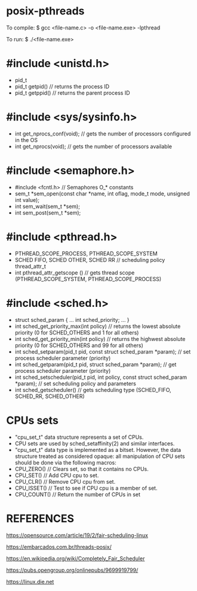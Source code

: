 # posix-pthreads

To compile:
$ gcc <file-name.c> -o <file-name.exe> -lpthread

To run:
$ ./<file-name.exe>

#include <unistd.h>
========================
- pid_t
- pid_t  getpid()  // returns the process ID
- pid_t  getppid() // returns the parent process ID

#include <sys/sysinfo.h>
===============================
- int get_nprocs_conf(void); // gets the number of processors configured in the OS
- int get_nprocs(void);	     // gets the number of processors available 

#include <semaphore.h>	
=============================================
- #include <fcntl.h> // Semaphores O_* constants
- sem_t *sem_open(const char *name, int oflag, mode_t mode, unsigned int value);
- int sem_wait(sem_t *sem);
- int sem_post(sem_t *sem);

#include <pthread.h>
==========================
- PTHREAD_SCOPE_PROCESS, PTHREAD_SCOPE_SYSTEM
- SCHED FIFO, SCHED OTHER, SCHED RR // scheduling policy thread_attr_t
- int pthread_attr_getscope () // gets thread scope (PTHREAD_SCOPE_SYSTEM, PTHREAD_SCOPE_PROCESS)

#include <sched.h>
========================
- struct sched_param { 
   ...
   int  sched_priority;
   ...
}
- int sched_get_priority_max(int policy)  // returns the lowest absolute priority (0 for SCHED_OTHERS and 1 for all others)
- int sched_get_priority_min(int policy)   // returns the highwest absolute priority (0 for SCHED_OTHERS and 99 for all others)
- int sched_setparam(pid_t pid, const struct sched_param *param);  // set process scheduler parameter (priority) 
- int sched_getparam(pid_t pid, struct sched_param *param);            // get process scheduler parameter (priority)
- int sched_setscheduler(pid_t pid, int policy, const struct sched_param *param);   // set scheduling policy and parameters
- int sched_getscheduler()	// gets scheduling type (SCHED_FIFO, SCHED_RR, SCHED_OTHER)

CPUs sets
=========
- "cpu_set_t" data structure represents a set of CPUs.
- CPU sets are used by sched_setaffinity(2) and similar interfaces.
- "cpu_set_t" data type is implemented as a bitset. However, the data structure treated as considered opaque: all manipulation of CPU sets should be done via the following macros:
- CPU_ZERO() // Clears set, so that it contains no CPUs.
- CPU_SET() // Add CPU cpu to set.
- CPU_CLR() // Remove CPU cpu from set.
- CPU_ISSET() // Test to see if CPU cpu is a member of set.
- CPU_COUNT() // Return the number of CPUs in set

REFERENCES
=====================
https://opensource.com/article/19/2/fair-scheduling-linux

https://embarcados.com.br/threads-posix/

https://en.wikipedia.org/wiki/Completely_Fair_Scheduler

https://pubs.opengroup.org/onlinepubs/9699919799/

https://linux.die.net